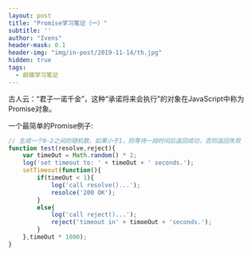 ```yaml
---
layout: post
title: "Promise学习笔记（一）"
subtitle: ''
author: "Ivens"
header-mask: 0.1
header-img: "img/in-post/2019-11-14/th.jpg"
hidden: true
tags:
  - 前端学习笔记
---
```


古人云：“君子一诺千金”，这种“承诺将来会执行”的对象在JavaScript中称为Promise对象。

一个最简单的Promise例子:
```js
// 生成一个0-2之间的随机数，如果小于1，则等待一段时间后返回成功，否则返回失败
function test(resolve,reject){
    var timeOut = Math.random() * 2;
    log('set timeout to: ' + timeOut + ' seconds.');
    setTimeout(function(){
        if(timeOut < 1){
            log('call resolve()...');
            resolce('200 OK');
        }
        else{
            log('call reject()...');
            reject('timeout in' + timoeOut + 'seconds.');
        }
    },timeOut * 1000);
}
```